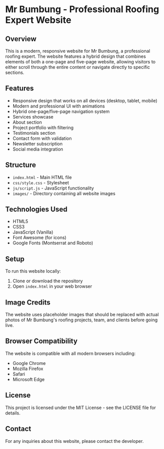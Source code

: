 # Mr Bumbung - Professional Roofing Expert Website

## Overview
This is a modern, responsive website for Mr Bumbung, a professional roofing expert. The website features a hybrid design that combines elements of both a one-page and five-page website, allowing visitors to either scroll through the entire content or navigate directly to specific sections.

## Features
- Responsive design that works on all devices (desktop, tablet, mobile)
- Modern and professional UI with animations
- Hybrid one-page/five-page navigation system
- Services showcase
- About section
- Project portfolio with filtering
- Testimonials section
- Contact form with validation
- Newsletter subscription
- Social media integration

## Structure
- `index.html` - Main HTML file
- `css/style.css` - Stylesheet
- `js/script.js` - JavaScript functionality
- `images/` - Directory containing all website images

## Technologies Used
- HTML5
- CSS3
- JavaScript (Vanilla)
- Font Awesome (for icons)
- Google Fonts (Montserrat and Roboto)

## Setup
To run this website locally:
1. Clone or download the repository
2. Open `index.html` in your web browser

## Image Credits
The website uses placeholder images that should be replaced with actual photos of Mr Bumbung's roofing projects, team, and clients before going live.

## Browser Compatibility
The website is compatible with all modern browsers including:
- Google Chrome
- Mozilla Firefox
- Safari
- Microsoft Edge

## License
This project is licensed under the MIT License - see the LICENSE file for details.

## Contact
For any inquiries about this website, please contact the developer.
